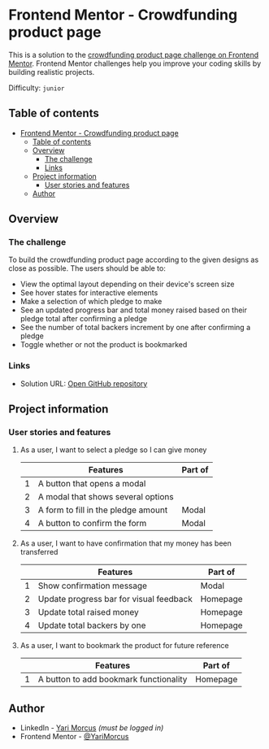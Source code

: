 # Frontend Mentor - Crowdfunding product page

This is a solution to the [crowdfunding product page challenge on Frontend Mentor](https://www.frontendmentor.io/challenges/crowdfunding-product-page-7uvcZe7ZR). Frontend Mentor challenges help you improve your coding skills by building realistic projects.

Difficulty: `junior`

[//]: # 'Insert screenshot below'

## Table of contents

- [Frontend Mentor - Crowdfunding product page](#frontend-mentor---crowdfunding-product-page)
  - [Table of contents](#table-of-contents)
  - [Overview](#overview)
    - [The challenge](#the-challenge)
    - [Links](#links)
  - [Project information](#project-information)
    - [User stories and features](#user-stories-and-features)
  - [Author](#author)

[//]: # '## Deployment status'
[//]: # 'In case of netlify: insert deployment status on this line'

## Overview

### The challenge

To build the crowdfunding product page according to the given designs as close as possible.
The users should be able to:

- View the optimal layout depending on their device's screen size
- See hover states for interactive elements
- Make a selection of which pledge to make
- See an updated progress bar and total money raised based on their pledge total after confirming a pledge
- See the number of total backers increment by one after confirming a pledge
- Toggle whether or not the product is bookmarked

### Links

- Solution URL: [Open GitHub repository](https://github.com/YariMorcus/fm-crowdfunding-product-page)

[//]: # 'Insert following when online: - Live Site URL: [open Netlify / GitHub page][fill in link]'

## Project information

### User stories and features

1. As a user, I want to select a pledge so I can give money

   |     | Features                            | Part of |
   | --- | ----------------------------------- | ------- |
   | 1   | A button that opens a modal         |         |
   | 2   | A modal that shows several options  |         |
   | 3   | A form to fill in the pledge amount | Modal   |
   | 4   | A button to confirm the form        | Modal   |

2. As a user, I want to have confirmation that my money has been transferred

   |     | Features                                | Part of  |
   | --- | --------------------------------------- | -------- |
   | 1   | Show confirmation message               | Modal    |
   | 2   | Update progress bar for visual feedback | Homepage |
   | 3   | Update total raised money               | Homepage |
   | 4   | Update total backers by one             | Homepage |

3. As a user, I want to bookmark the product for future reference

   |     | Features                               | Part of  |
   | --- | -------------------------------------- | -------- |
   | 1   | A button to add bookmark functionality | Homepage |

   [//]: # 'Optional: ### Flowchart'
   [//]: # 'Optional: insert flowchart link below'

## Author

- LinkedIn - [Yari Morcus](https://www.linkedin.com/in/yarimorcus) _(must be logged in)_
- Frontend Mentor - [@YariMorcus](https://www.frontendmentor.io/profile/YariMorcus)
